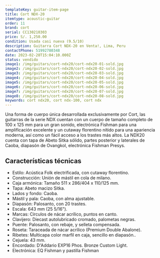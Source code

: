 ```yaml
---
templateKey: guitar-item-page
title: Cort NDX-20
itemtype: acoustic-guitar
order: 11
brand: cort
serial: CC130210303
price: S/. 1,250.00
condition: Usada casi nueva (9.5/10)
description: Guitarra Cort NDX-20 en Venta!, Lima, Peru
contactPhone: 51992780348
date: 2023-02-28T15:04:10.000Z
status: vendido
image1: /img/guitars/cort-ndx20/cort-ndx20-01-sold.jpg
image2: /img/guitars/cort-ndx20/cort-ndx20-02-sold.jpg
image3: /img/guitars/cort-ndx20/cort-ndx20-03-sold.jpg
image4: /img/guitars/cort-ndx20/cort-ndx20-04-sold.jpg
image5: /img/guitars/cort-ndx20/cort-ndx20-05-sold.jpg
image6: /img/guitars/cort-ndx20/cort-ndx20-06-sold.jpg
image7: /img/guitars/cort-ndx20/cort-ndx20-07-sold.jpg
image8: /img/guitars/cort-ndx20/cort-ndx20-08-sold.jpg
keywords: cort ndx20, cort ndx-100, cort ndx
---
```

Una forma de cuerpo única desarrollada exclusivamente por Cort, las guitarras de la serie NDX cuentan con un cuerpo de tamaño completo de 100 x 125 mm para un gran sonido, electrónica Fishman para una amplificación excelente y un cutaway florentino nítido para una apariencia moderna, así como un fácil acceso a los trastes más altos. La NDX20 cuenta con tapa de Abeto Sitka sólido, partes posterior y laterales de Caoba, diapasón de Ovangkol, electrónica Fishman Presys.

## Características técnicas

* Estilo: Acústica Folk electrificada, con cutaway florentino.
* Construcción: Unión de mástil en cola de milano.
* Caja armónica: Tamaño 511 x 286/404 x 110/125 mm.
* Tapa: Abeto macizo Sitka.
* Lados y fondo: Caoba.
* Mástil y pala: Caoba, con alma ajustable.
* Diapasón: Palosanto, con 20 trastes.
* Escala: 643 mm (25 5/16").
* Marcas: Círculos de nácar acrílico, puntos en canto.
* Clavijero: Diecast autolubricado cromado, palometas negras.
* Puente: Palosanto, con rebaje, y selleta compensada.
* Roseta: Taraceada de nácar acrílico (Premium Double Abalone).
* Ribetes: Multicapa color marfil en caja, sencillo en diapasón..
* Cejuela: 43 mm.
* Encordado: D'Addario EXP16 Phos. Bronze Custom Light.
* Electrónica: EQ Fishman y pastilla Fishman
